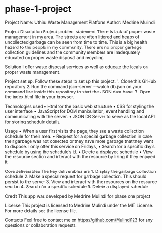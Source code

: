 # phase-1-project

Project Name: Uthiru Waste Management Platform
Author: Medrine Mulindi

Project Discription
Project problem statement
There is lack of proper waste management in my area. The streets are often littered and heaps of uncollected garbage can be seen from time to time. This is a big health hazard to the people in my community. There are no proper garbage collection guidelines and the community members are inadequately educated on proper waste disposal and recycling.

Solution
I offer waste disposal services as well as educate the locals on proper waste management.

Project set up.
Follow these steps to set up this project.
    1. Clone this GitHub repository
    2. Run the command json-server  --watch db.json on your command line inside this repository to start the JSON data base.
    3. Open the index.html file in your browser.

Technologies used
    • Html for the basic web structure
    • CSS for styling the user interface
    • JavaScript for DOM manipulation, event handling and communicating with the server.
    • JSON DB Server to serve as the local API for storing schedule details.
    
Usage
    • When a user first visits the page, they see a waste collection schedule for their area. 
    • Request for a special garbage collection in case their garbage was not collected or they have    more garbage that they want to dispose. I only offer this service on Fridays,
    • Search for a specific day’s schedule by using the schedule’s id.
    • Delete a displayed schedule
    • View the resource section and interact with the resource by liking if they enjoyed it
	
Core deliverables
The key deliverables are
    1. Display the garbage collection schedule 
    2. Make a special request for garbage collection. This should persist to the server
    3. View and interact with the resources on the resource section
    4. Search for a specific schedule
    5. Delete a displayed schedule

Credit
This app was developed by Medrine Mulindi for phase one project


License
This project is licensed to Medrine Mulindi under the MIT License. For more details see the license file.

Contacts
Feel free to contact me on https://github.com/Mulindi123  for any questions or collaboration requests.
